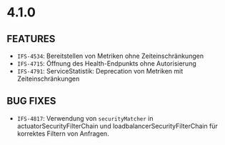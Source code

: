 # 4.1.0
## FEATURES
- `IFS-4534`: Bereitstellen von Metriken ohne Zeiteinschränkungen
- `IFS-4715`: Öffnung des Health-Endpunkts ohne Autorisierung
- `IFS-4791`: ServiceStatistik: Deprecation von Metriken mit Zeiteinschränkungen
## BUG FIXES
- `IFS-4817`: Verwendung von `securityMatcher` in actuatorSecurityFilterChain und loadbalancerSecurityFilterChain für korrektes Filtern von Anfragen.

